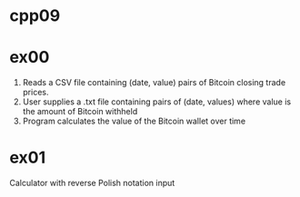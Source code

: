 # cpp09

# ex00
1. Reads a CSV file containing (date, value) pairs of Bitcoin closing trade prices.
2. User supplies a .txt file containing pairs of (date, values) where value is the amount of Bitcoin withheld
3. Program calculates the value of the Bitcoin wallet over time

# ex01
Calculator with reverse Polish notation input 
